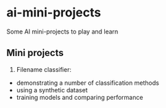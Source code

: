 # ai-mini-projects

Some AI mini-projects to play and learn

## Mini projects

1. Filename classifier:
  - demonstrating a number of classification methods
  - using a synthetic dataset
  - training models and comparing performance


